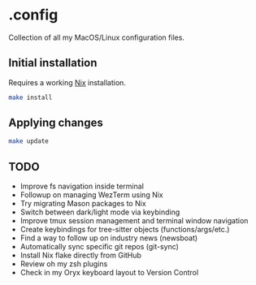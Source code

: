 # .config

Collection of all my MacOS/Linux configuration files.

## Initial installation

Requires a working [Nix](https://nixos.org/download/) installation.

```bash
make install
```

## Applying changes

```bash
make update
```

## TODO

- Improve fs navigation inside terminal
- Followup on managing WezTerm using Nix
- Try migrating Mason packages to Nix
- Switch between dark/light mode via keybinding
- Improve tmux session management and terminal window navigation
- Create keybindings for tree-sitter objects (functions/args/etc.)
- Find a way to follow up on industry news (newsboat)
- Automatically sync specific git repos (git-sync)
- Install Nix flake directly from GitHub
- Review oh my zsh plugins
- Check in my Oryx keyboard layout to Version Control

